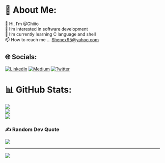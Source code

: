 
# 💫 About Me:
👋 Hi, I’m @Ghiiio<br>👀 I’m interested in software development<br>🌱 I’m currently learning C language and shell<br>📫 How to reach me … Shenex95@yahoo.com


## 🌐 Socials:
[![LinkedIn](https://img.shields.io/badge/LinkedIn-%230077B5.svg?logo=linkedin&logoColor=white)](https://linkedin.com/in/https://www.linkedin.com/in/oluwaseun-adebayo-7398b9114) [![Medium](https://img.shields.io/badge/Medium-12100E?logo=medium&logoColor=white)](https://medium.com/@seunshenex95) [![Twitter](https://img.shields.io/badge/Twitter-%231DA1F2.svg?logo=Twitter&logoColor=white)](https://twitter.com/G_hiiio) 
# 📊 GitHub Stats:
![](https://github-readme-stats.vercel.app/api?username=Ghiiio&theme=dark&hide_border=false&include_all_commits=false&count_private=false)<br/>
![](https://github-readme-streak-stats.herokuapp.com/?user=Ghiiio&theme=dark&hide_border=false)<br/>
![](https://github-readme-stats.vercel.app/api/top-langs/?username=Ghiiio&theme=dark&hide_border=false&include_all_commits=false&count_private=false&layout=compact)

### ✍️ Random Dev Quote
![](https://quotes-github-readme.vercel.app/api?type=vetical&theme=radical)

---
[![](https://visitcount.itsvg.in/api?id=Ghiiio&icon=0&color=0)](https://visitcount.itsvg.in)
